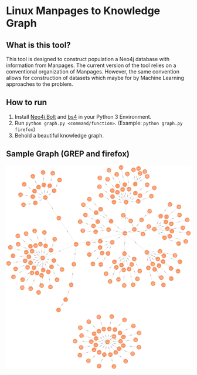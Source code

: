 # Linux Manpages to Knowledge Graph

## What is this tool?
This tool is designed to construct population a Neo4j database with information from Manpages. The current version of the tool relies on a conventional organization of Manpages. However, the same convention allows for construction of datasets which maybe for by Machine Learning approaches to the problem.

## How to run
1. Install [Neo4j Bolt](https://neo4j.com/docs/api/python-driver/current/) and [bs4](https://pypi.org/project/beautifulsoup4/) in your Python 3 Environment.
2. Run `python graph.py <command/function>`. (Example: `python graph.py firefox`)
3. Behold a beautiful knowledge graph.

## Sample Graph (GREP and firefox)
![GREP and firefox](./graph.png)
